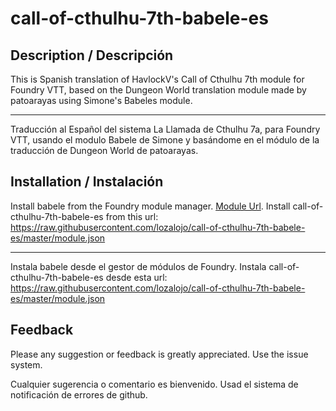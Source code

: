 # call-of-cthulhu-7th-babele-es

## Description / Descripción

This is Spanish translation of HavlockV's Call of Cthulhu 7th module for Foundry VTT, based on the Dungeon World translation module made by patoarayas using Simone's Babeles module.

----

Traducción al Español del sistema La Llamada de Cthulhu 7a, para Foundry VTT, usando el modulo Babele de Simone y basándome en el módulo de la traducción de Dungeon World de patoarayas.

## Installation / Instalación

Install babele from the Foundry module manager.
[Module Url](https://gitlab.com/riccisi/foundryvtt-babele).
Install call-of-cthulhu-7th-babele-es from this url:
https://raw.githubusercontent.com/lozalojo/call-of-cthulhu-7th-babele-es/master/module.json

----

Instala babele desde el gestor de módulos de Foundry.
Instala call-of-cthulhu-7th-babele-es desde esta url:
https://raw.githubusercontent.com/lozalojo/call-of-cthulhu-7th-babele-es/master/module.json


## Feedback
Please any suggestion or feedback is greatly appreciated. Use the issue system.

Cualquier sugerencia o comentario es bienvenido. Usad el sistema de notificación de errores de github.
